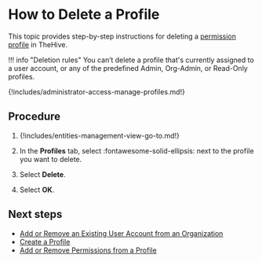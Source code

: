 # How to Delete a Profile

<!-- md:license Gold --> <!-- md:license Platinum -->

This topic provides step-by-step instructions for deleting a [permission profile](about-profiles.md) in TheHive.

!!! info "Deletion rules"
    You can’t delete a profile that's currently assigned to a user account, or any of the predefined Admin, Org-Admin, or Read-Only profiles.

{!includes/administrator-access-manage-profiles.md!}

<h2>Procedure</h2>

1. {!includes/entities-management-view-go-to.md!}

2. In the **Profiles** tab, select :fontawesome-solid-ellipsis: next to the profile you want to delete.

3. Select **Delete**.

4. Select **OK**.

<h2>Next steps</h2>

* [Add or Remove an Existing User Account from an Organization](../organizations/add-remove-an-existing-user-account-from-an-organization.md)
* [Create a Profile](create-a-profile.md)
* [Add or Remove Permissions from a Profile](add-remove-permissions-from-a-profile.md)